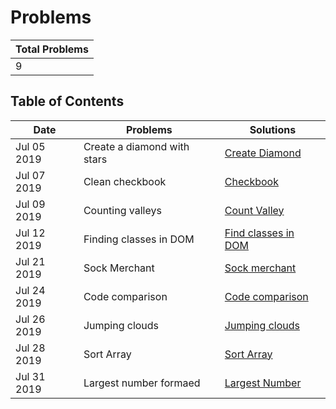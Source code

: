 # Problems

| Total Problems |
| -------------- |
| 9              |

## Table of Contents

| Date        | Problems                    | Solutions                                    |
| ----------- | --------------------------- | -------------------------------------------- |
| Jul 05 2019 | Create a diamond with stars | [Create Diamond](./diamond-with-star.js)     |
| Jul 07 2019 | Clean checkbook             | [Checkbook](./checkbook.js)                  |
| Jul 09 2019 | Counting valleys            | [Count Valley](./counting-valley.js)         |
| Jul 12 2019 | Finding classes in DOM      | [Find classes in DOM](./find-class.js)       |
| Jul 21 2019 | Sock Merchant               | [Sock merchant](./sock-merchant.js)          |
| Jul 24 2019 | Code comparison             | [Code comparison](./code-comparison.js)      |
| Jul 26 2019 | Jumping clouds              | [Jumping clouds](./jumping-clouds.js)        |
| Jul 28 2019 | Sort Array                  | [Sort Array](./sort-array.js)                |
| Jul 31 2019 | Largest number formaed      | [Largest Number](./largest-number-formed.js) |
